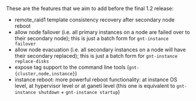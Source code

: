 These are the features that we aim to add before the final 1.2 release:
  * remote\_raid1 template consistency recovery after secondary node reboot
  * allow node failover (i.e. all primary instances on a node are failed over to their secondary node); this is just a batch form for `gnt-instance failover`
  * allow node evacuation (i.e. all secondary instances on a node will have their secondary replaced); this is just a batch form for `gnt-instance replace-disks`
  * expose tag support to the command line tools (`gnt-{cluster,node,instance}`)
  * instance reboot: more powerful reboot functionality: at instance OS level, at hypervisor level or at ganeti level (this one is equivalent to `gnt-instance shutdown` + `gnt-instance startup`)